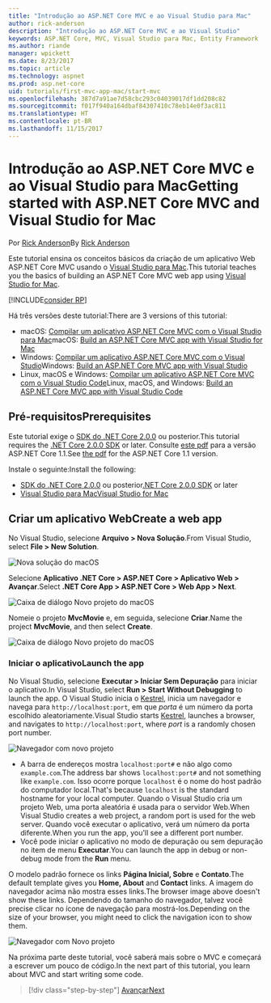 ```yaml
---
title: "Introdução ao ASP.NET Core MVC e ao Visual Studio para Mac"
author: rick-anderson
description: "Introdução ao ASP.NET Core MVC e ao Visual Studio"
keywords: ASP.NET Core, MVC, Visual Studio para Mac, Entity Framework
ms.author: riande
manager: wpickett
ms.date: 8/23/2017
ms.topic: article
ms.technology: aspnet
ms.prod: asp.net-core
uid: tutorials/first-mvc-app-mac/start-mvc
ms.openlocfilehash: 387d7a91ae7d58cbc293c04039017df1dd208c82
ms.sourcegitcommit: f017f940a164dbaf84307410c78eb14e0f3ac811
ms.translationtype: HT
ms.contentlocale: pt-BR
ms.lasthandoff: 11/15/2017
---
```

# <a name="getting-started-with-aspnet-core-mvc-and-visual-studio-for-mac"></a><span data-ttu-id="8c379-104">Introdução ao ASP.NET Core MVC e ao Visual Studio para Mac</span><span class="sxs-lookup"><span data-stu-id="8c379-104">Getting started with ASP.NET Core MVC and Visual Studio for Mac</span></span>

<span data-ttu-id="8c379-105">Por [Rick Anderson](https://twitter.com/RickAndMSFT)</span><span class="sxs-lookup"><span data-stu-id="8c379-105">By [Rick Anderson](https://twitter.com/RickAndMSFT)</span></span>

<span data-ttu-id="8c379-106">Este tutorial ensina os conceitos básicos da criação de um aplicativo Web ASP.NET Core MVC usando o [Visual Studio para Mac](https://www.visualstudio.com/vs/visual-studio-mac/).</span><span class="sxs-lookup"><span data-stu-id="8c379-106">This tutorial teaches you the basics of building an ASP.NET Core MVC web app using [Visual Studio for Mac](https://www.visualstudio.com/vs/visual-studio-mac/).</span></span> 

[!INCLUDE[consider RP](../../includes/razor.md)]

<span data-ttu-id="8c379-107">Há três versões deste tutorial:</span><span class="sxs-lookup"><span data-stu-id="8c379-107">There are 3 versions of this tutorial:</span></span>

* <span data-ttu-id="8c379-108">macOS: [Compilar um aplicativo ASP.NET Core MVC com o Visual Studio para Mac](xref:tutorials/first-mvc-app-mac/start-mvc)</span><span class="sxs-lookup"><span data-stu-id="8c379-108">macOS: [Build an ASP.NET Core MVC app with Visual Studio for Mac](xref:tutorials/first-mvc-app-mac/start-mvc)</span></span>
* <span data-ttu-id="8c379-109">Windows: [Compilar um aplicativo ASP.NET Core MVC com o Visual Studio](xref:tutorials/first-mvc-app/start-mvc)</span><span class="sxs-lookup"><span data-stu-id="8c379-109">Windows: [Build an ASP.NET Core MVC app with Visual Studio](xref:tutorials/first-mvc-app/start-mvc)</span></span>
* <span data-ttu-id="8c379-110">Linux, macOS e Windows: [Compilar um aplicativo ASP.NET Core MVC com o Visual Studio Code](xref:tutorials/first-mvc-app-xplat/start-mvc)</span><span class="sxs-lookup"><span data-stu-id="8c379-110">Linux, macOS, and Windows: [Build an ASP.NET Core MVC app with Visual Studio Code](xref:tutorials/first-mvc-app-xplat/start-mvc)</span></span>

## <a name="prerequisites"></a><span data-ttu-id="8c379-111">Pré-requisitos</span><span class="sxs-lookup"><span data-stu-id="8c379-111">Prerequisites</span></span>

<span data-ttu-id="8c379-112">Este tutorial exige o [SDK do .NET Core 2.0.0](https://www.microsoft.com/net/core) ou posterior.</span><span class="sxs-lookup"><span data-stu-id="8c379-112">This tutorial requires the [.NET Core 2.0.0 SDK](https://www.microsoft.com/net/core) or later.</span></span> <span data-ttu-id="8c379-113">Consulte [este pdf](https://github.com/aspnet/Docs/blob/master/aspnetcore/tutorials/first-mvc-app-mac/start-mvc/8-23-17.pdf) para a versão ASP.NET Core 1.1.</span><span class="sxs-lookup"><span data-stu-id="8c379-113">See [the pdf](https://github.com/aspnet/Docs/blob/master/aspnetcore/tutorials/first-mvc-app-mac/start-mvc/8-23-17.pdf) for the ASP.NET Core 1.1 version.</span></span>

<span data-ttu-id="8c379-114">Instale o seguinte:</span><span class="sxs-lookup"><span data-stu-id="8c379-114">Install the following:</span></span>

- <span data-ttu-id="8c379-115">[SDK do .NET Core 2.0.0](https://www.microsoft.com/net/core) ou posterior</span><span class="sxs-lookup"><span data-stu-id="8c379-115">[.NET Core 2.0.0 SDK](https://www.microsoft.com/net/core) or later</span></span>
- [<span data-ttu-id="8c379-116">Visual Studio para Mac</span><span class="sxs-lookup"><span data-stu-id="8c379-116">Visual Studio for Mac</span></span>](https://www.visualstudio.com/vs/visual-studio-mac/)

## <a name="create-a-web-app"></a><span data-ttu-id="8c379-117">Criar um aplicativo Web</span><span class="sxs-lookup"><span data-stu-id="8c379-117">Create a web app</span></span>

<span data-ttu-id="8c379-118">No Visual Studio, selecione **Arquivo > Nova Solução**.</span><span class="sxs-lookup"><span data-stu-id="8c379-118">From Visual Studio, select **File > New Solution**.</span></span>

![Nova solução do macOS](../first-web-api-mac/_static/sln.png)

<span data-ttu-id="8c379-120">Selecione **Aplicativo .NET Core > ASP.NET Core > Aplicativo Web > Avançar**.</span><span class="sxs-lookup"><span data-stu-id="8c379-120">Select **.NET Core App >  ASP.NET Core > Web App > Next**.</span></span>

![Caixa de diálogo Novo projeto do macOS](start-mvc/1.png)

<span data-ttu-id="8c379-122">Nomeie o projeto **MvcMovie** e, em seguida, selecione **Criar**.</span><span class="sxs-lookup"><span data-stu-id="8c379-122">Name the project **MvcMovie**, and then select **Create**.</span></span>

![Caixa de diálogo Novo projeto do macOS](start-mvc/2.png)

### <a name="launch-the-app"></a><span data-ttu-id="8c379-124">Iniciar o aplicativo</span><span class="sxs-lookup"><span data-stu-id="8c379-124">Launch the app</span></span>

<span data-ttu-id="8c379-125">No Visual Studio, selecione **Executar > Iniciar Sem Depuração** para iniciar o aplicativo.</span><span class="sxs-lookup"><span data-stu-id="8c379-125">In Visual Studio, select **Run > Start Without Debugging** to launch the app.</span></span> <span data-ttu-id="8c379-126">O Visual Studio inicia o [Kestrel](xref:fundamentals/servers/index#Kestrel), inicia um navegador e navega para `http://localhost:port`, em que *porta* é um número da porta escolhido aleatoriamente.</span><span class="sxs-lookup"><span data-stu-id="8c379-126">Visual Studio starts [Kestrel](xref:fundamentals/servers/index#Kestrel), launches a browser, and navigates to `http://localhost:port`, where *port* is a randomly chosen port number.</span></span>

![Navegador com novo projeto](start-mvc/b1.png)

* <span data-ttu-id="8c379-128">A barra de endereços mostra `localhost:port#` e não algo como `example.com`.</span><span class="sxs-lookup"><span data-stu-id="8c379-128">The address bar shows `localhost:port#` and not something like `example.com`.</span></span> <span data-ttu-id="8c379-129">Isso ocorre porque `localhost` é o nome do host padrão do computador local.</span><span class="sxs-lookup"><span data-stu-id="8c379-129">That's because `localhost` is the standard hostname for your local computer.</span></span> <span data-ttu-id="8c379-130">Quando o Visual Studio cria um projeto Web, uma porta aleatória é usada para o servidor Web.</span><span class="sxs-lookup"><span data-stu-id="8c379-130">When Visual Studio creates a web project, a random port is used for the web server.</span></span> <span data-ttu-id="8c379-131">Quando você executar o aplicativo, verá um número da porta diferente.</span><span class="sxs-lookup"><span data-stu-id="8c379-131">When you run the app, you'll see a different port number.</span></span>
* <span data-ttu-id="8c379-132">Você pode iniciar o aplicativo no modo de depuração ou sem depuração no item de menu **Executar**.</span><span class="sxs-lookup"><span data-stu-id="8c379-132">You can launch the app in debug or non-debug mode from the **Run** menu.</span></span>

<span data-ttu-id="8c379-133">O modelo padrão fornece os links **Página Inicial, Sobre** e **Contato**.</span><span class="sxs-lookup"><span data-stu-id="8c379-133">The default template gives you **Home, About** and **Contact** links.</span></span> <span data-ttu-id="8c379-134">A imagem do navegador acima não mostra esses links.</span><span class="sxs-lookup"><span data-stu-id="8c379-134">The browser image above doesn't show these links.</span></span> <span data-ttu-id="8c379-135">Dependendo do tamanho do navegador, talvez você precise clicar no ícone de navegação para mostrá-los.</span><span class="sxs-lookup"><span data-stu-id="8c379-135">Depending on the size of your browser, you might need to click the navigation icon to show them.</span></span>

![Navegador com Novo projeto](start-mvc/b2.png)

<span data-ttu-id="8c379-137">Na próxima parte deste tutorial, você saberá mais sobre o MVC e começará a escrever um pouco de código.</span><span class="sxs-lookup"><span data-stu-id="8c379-137">In the next part of this tutorial, you learn about MVC and start writing some code.</span></span>

>[!div class="step-by-step"]
[<span data-ttu-id="8c379-138">Avançar</span><span class="sxs-lookup"><span data-stu-id="8c379-138">Next</span></span>](adding-controller.md)  
